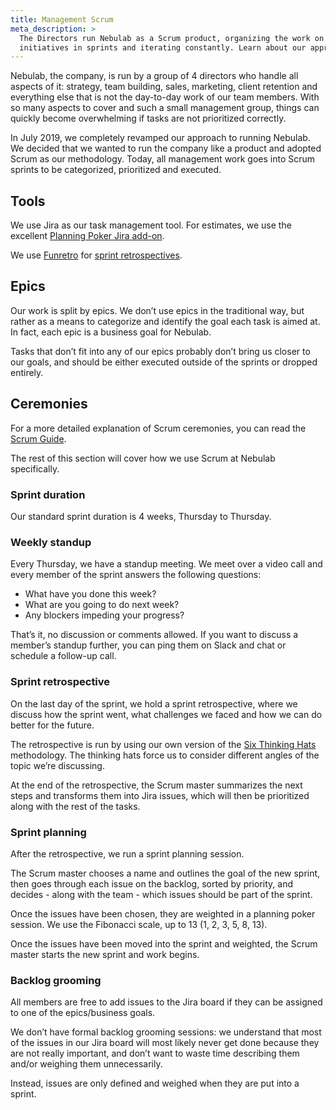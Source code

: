 ```yaml
---
title: Management Scrum
meta_description: >
  The Directors run Nebulab as a Scrum product, organizing the work on company policies and
  initiatives in sprints and iterating constantly. Learn about our approach by reading our Playbook!
---
```


Nebulab, the company, is run by a group of 4 directors who handle all aspects of it: strategy, team
building, sales, marketing, client retention and everything else that is not the day-to-day work of
our team members. With so many aspects to cover and such a small management group, things can
quickly become overwhelming if tasks are not prioritized correctly. 

In July 2019, we completely revamped our approach to running Nebulab. We decided that we wanted to
run the company like a product and adopted Scrum as our methodology. Today, all management work goes
into Scrum sprints to be categorized, prioritized and executed.

## Tools

We use Jira as our task management tool. For estimates, we use the excellent [Planning Poker Jira
add-on](https://marketplace.atlassian.com/apps/1212495/planning-poker?hosting=cloud&tab=overview).

We use [Funretro](https://funretro.io/) for [sprint retrospectives](#sprint-retrospective).

## Epics

Our work is split by epics. We don’t use epics in the traditional way, but rather as a means to 
categorize and identify the goal each task is aimed at. In fact, each epic is a business goal for 
Nebulab.

Tasks that don’t fit into any of our epics probably don’t bring us closer to our goals, and should 
be either executed outside of the sprints or dropped entirely.

## Ceremonies

For a more detailed explanation of Scrum ceremonies, you can read the
[Scrum Guide](https://scrumguides.org/scrum-guide.html).

The rest of this section will cover how we use Scrum at Nebulab specifically.

### Sprint duration

Our standard sprint duration is 4 weeks, Thursday to Thursday.

### Weekly standup

Every Thursday, we have a standup meeting. We meet over a video call and every member of the sprint
answers the following questions:

* What have you done this week?
* What are you going to do next week?
* Any blockers impeding your progress?

That’s it, no discussion or comments allowed. If you want to discuss a member’s standup further, you
can ping them on Slack and chat or schedule a follow-up call.

### Sprint retrospective

On the last day of the sprint, we hold a sprint retrospective, where we discuss how the sprint went,
what challenges we faced and how we can do better for the future.

The retrospective is run by using our own version of the 
[Six Thinking Hats](https://en.wikipedia.org/wiki/Six_Thinking_Hats) methodology. The thinking hats
force us to consider different angles of the topic we’re discussing.

At the end of the retrospective, the Scrum master summarizes the next steps and transforms them into
Jira issues, which will then be prioritized along with the rest of the tasks.

### Sprint planning

After the retrospective, we run a sprint planning session.

The Scrum master chooses a name and outlines the goal of the new sprint, then goes through each
issue on the backlog, sorted by priority, and decides - along with the team - which issues should be
part of the sprint.

Once the issues have been chosen, they are weighted in a planning poker session. We use the
Fibonacci scale, up to 13 (1, 2, 3, 5, 8, 13).

Once the issues have been moved into the sprint and weighted, the Scrum master starts the new sprint
and work begins.

### Backlog grooming

All members are free to add issues to the Jira board if they can be assigned to one of the
epics/business goals.

We don’t have formal backlog grooming sessions: we understand that most of the issues in our Jira
board will most likely never get done because they are not really important, and don’t want to waste
time describing them and/or weighing them unnecessarily.

Instead, issues are only defined and weighed when they are put into a sprint.
